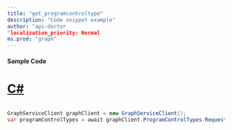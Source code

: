 ```yaml
---
title: "get_programcontroltype"
description: "Code snippet example" 
author: "api-doctor
"localization_priority: Normal
ms.prod: "graph"
--- 
```

#### Sample Code
# [C#](#tab/Csharp)

```C#

GraphServiceClient graphClient = new GraphServiceClient();
var programControlTypes = await graphClient.ProgramControlTypes.Request().GetAsync();

```